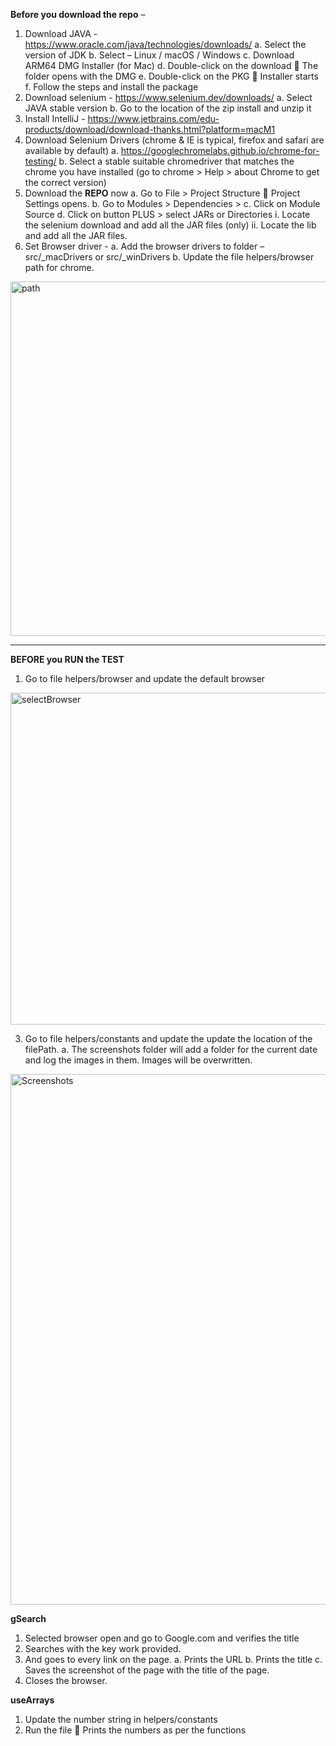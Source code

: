 **Before you download the repo** – 
1.	Download JAVA - https://www.oracle.com/java/technologies/downloads/
    a.	Select the version of JDK
    b.	Select – Linux / macOS / Windows 
    c.	Download ARM64 DMG Installer (for Mac)
    d.	Double-click on the download  The folder opens with the DMG
    e.	Double-click on the PKG  Installer starts
    f.	Follow the steps and install the package
2.	Download selenium - https://www.selenium.dev/downloads/
    a.	Select JAVA stable version
    b.	Go to the location of the zip install and unzip it
3.	Install IntelliJ - https://www.jetbrains.com/edu-products/download/download-thanks.html?platform=macM1
4.	Download Selenium Drivers (chrome & IE is typical, firefox and safari are available by default)
    a.	https://googlechromelabs.github.io/chrome-for-testing/
    b.	Select a stable suitable chromedriver that matches the chrome you have installed (go to chrome > Help > about Chrome to get the correct version)
5.	Download the **REPO** now
    a.	Go to File > Project Structure  Project Settings opens.
    b.	Go to Modules > Dependencies > 
    c.	Click on Module Source
    d.	Click on button PLUS > select JARs or Directories
        i.	Locate the selenium download and add all the JAR files (only)
        ii.	Locate the lib and add all the JAR files.
6.	Set Browser driver - 
    a.	Add the browser drivers to folder – src/_macDrivers or src/_winDrivers
    b.	Update the file helpers/browser path for chrome.
<img width="567" alt="path" src="https://github.com/SriluBalla/Srilu-Selenium-JAVA/assets/106475342/fdec8841-cc5e-4957-9696-a5ec82fe6abc">

________________________________________________________________
**BEFORE you RUN the TEST**
1.	Go to file helpers/browser and update the default browser
<img width="531" alt="selectBrowser" src="https://github.com/SriluBalla/Srilu-Selenium-JAVA/assets/106475342/ae8ac98e-8aba-4409-abab-7811bdfe54ea">     

3.	Go to file helpers/constants and update the update the location of the filePath.
    a.	The screenshots folder will add a folder for the current date and log the images in them. Images will be overwritten.
<img width="849" alt="Screenshots" src="https://github.com/SriluBalla/Srilu-Selenium-JAVA/assets/106475342/efd729fe-d4be-4476-aeb4-5385a7da887e">
   
**gSearch**
1.	Selected browser open and go to Google.com and verifies the title
2.	Searches with the key work provided.
3.	And goes to every link on the page.
    a.	Prints the URL
    b.	Prints the title
    c.	Saves the screenshot of the page with the title of the page.
4.	 Closes the browser.

**useArrays**
1.	Update the number  string in helpers/constants
2.	Run the file  Prints the numbers as per the functions

